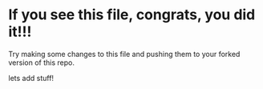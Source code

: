 # If you see this file, congrats, you did it!!!

Try making some changes to this file and pushing them to your forked version of this repo.

lets add stuff! 
